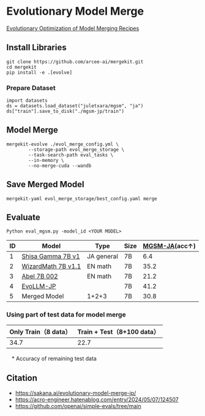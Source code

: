 # Evolutionary Model Merge
[Evolutionary Optimization of Model Merging Recipes](https://sakana.ai/evolutionary-model-merge-jp/)

## Install Libraries
```
git clone https://github.com/arcee-ai/mergekit.git
cd mergekit
pip install -e .[evolve]
```

### Prepare Dataset
```Python3
import datasets
ds = datasets.load_dataset("juletxara/mgsm", "ja")
ds["train"].save_to_disk("./mgsm-jp/train")
```

## Model Merge
```
mergekit-evolve ./evol_merge_config.yml \
		--storage-path evol_merge_storage \
		--task-search-path eval_tasks \
		--in-memory \
		--no-merge-cuda --wandb
```

## Save Merged Model
```
mergekit-yaml evol_merge_storage/best_config.yaml merge
```

## Evaluate
```
Python eval_mgsm.py -model_id <YOUR MODEL>
```

| ID | Model | Type | Size | [MGSM-JA](https://huggingface.co/datasets/juletxara/mgsm)(acc↑) |
| -- | -- | -- | -- | -- |
| 1 | [Shisa Gamma 7B v1](https://huggingface.co/augmxnt/shisa-gamma-7b-v1) | JA general | 7B | 6.4 |
| 2 | [WizardMath 7B v1.1](https://huggingface.co/WizardLMTeam/WizardMath-7B-V1.1) | EN math | 7B | 35.2 |
| 3 | [Abel 7B 002](https://huggingface.co/GAIR/Abel-7B-002) | EN math | 7B | 21.2 |
| 4 | [EvoLLM-JP](https://huggingface.co/SakanaAI/EvoLLM-JP-v1-7B) |  | 7B | 41.2 |
| 5 | Merged Model | 1+2+3 | 7B | 30.8 |

### Using part of test data for model merge

| Only Train（8 data） | Train + Test（8+100 data） |
| -- | -- |
| 34.7 | 22.7 |

　* Accuracy of remaining test data

## Citation
- https://sakana.ai/evolutionary-model-merge-jp/
- https://acro-engineer.hatenablog.com/entry/2024/05/07/124507
- https://github.com/openai/simple-evals/tree/main